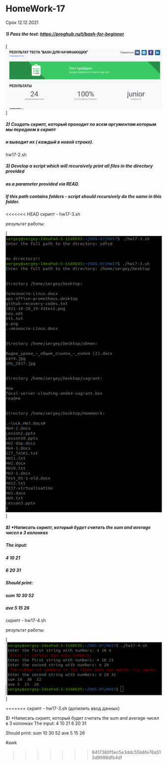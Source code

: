 # HomeWork-17
Срок 12.12.2021

##### 1) Pass the test: https://proghub.ru/t/bash-for-beginner

[![N|Solid](https://github.com/serwol2/DOS-07/blob/HW17/HW17/test-Bash-for-beginners-2021-12-08_19-37.png)]

##### 2)  Создать скрипт, который проходит по всем аргументам которым мы передаем в скрипт 
##### и выводит их ( каждый в новой строке).

hw17-2.sh 

##### 3) Develop a script which will recursively print all files in the directory provided 
##### as a parameter provided via READ.
##### If this path contains folders - script should recursively do the same in this folder.

<<<<<<< HEAD
скрипт - hw17-3.sh

результат работы:

[![N|Solid](https://github.com/serwol2/DOS-07/blob/HW17/HW17/PrintScreen-HW17-3.png)]



##### $) *Написать скрипт, который будет считать the sum and average чисел в 3 колонках
##### The input:
##### 4  10  21
##### 6  20  31

##### Should print:
##### sum 10  30  52
##### ave   5    15  26

скрипт - hw17-4.sh

результат работы:

[![N|Solid](https://github.com/serwol2/DOS-07/blob/HW17/HW17/PrintScreen-HW17-4.png)]


=======
скрипт - hw17-3.sh (допилить ввод данных)

$) *Написать скрипт, который будет считать the sum and average чисел в 3 колонках
The input:
4  10  21
6  20  31

Should print:
sum 10  30  52
ave   5    15  26  

#awk
>>>>>>> 8417380f5ec5e3ddc55b6fe76a513d9998dfb4df
